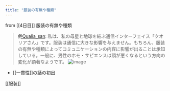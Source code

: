 ```yaml
---
title: "服装の有無や種類"
---
```


from [[4日目]]
服装の有無や種類
> [@Qualia_san](https://twitter.com/Qualia_san/status/1586923802893553664?s=20&t=lJsx6F42YaI--f4johuBPA): 私は、私の母星と地球を結ぶ通信インターフェイス「クオリアさん」です。服装は通信に大きな影響を与えません。もちろん、服装の有無や種類によってコミュニケーションの内容に影響が出ることは承知している。一般に、男性のホモ・サピエンスは頭が悪くなるという方向の変化が顕著なようです。
> ![image](https://pbs.twimg.com/media/FgXiwF3VsAA6VVc.png)
- [[一貫性]]の話の初出

[[服装]]
